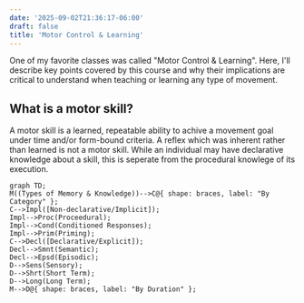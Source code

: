 ```yaml
---
date: '2025-09-02T21:36:17-06:00'
draft: false
title: 'Motor Control & Learning'
---
```


One of my favorite classes was called "Motor Control & Learning". Here, I'll describe key points covered by this course and why their implications are critical to understand when teaching or learning any type of movement.

## What is a motor skill?

A motor skill is a learned, repeatable ability to achive a movement goal under time and/or form-bound criteria. A reflex which was inherent rather than learned is not a motor skill. While an individual may have declarative knowledge about a skill, this is seperate from the procedural knowlege of its execution.
```mermaid
graph TD;
M((Types of Memory & Knowledge))-->C@{ shape: braces, label: "By Category" };
C-->Impl([Non-declarative/Implicit]);
Impl-->Proc(Proceedural);
Impl-->Cond(Conditioned Responses);
Impl-->Prim(Priming);
C-->Decl([Declarative/Explicit]);
Decl-->Smnt(Semantic);
Decl-->Epsd(Episodic);
D-->Sens(Sensory);
D-->Shrt(Short Term);
D-->Long(Long Term);
M-->D@{ shape: braces, label: "By Duration" };
```

